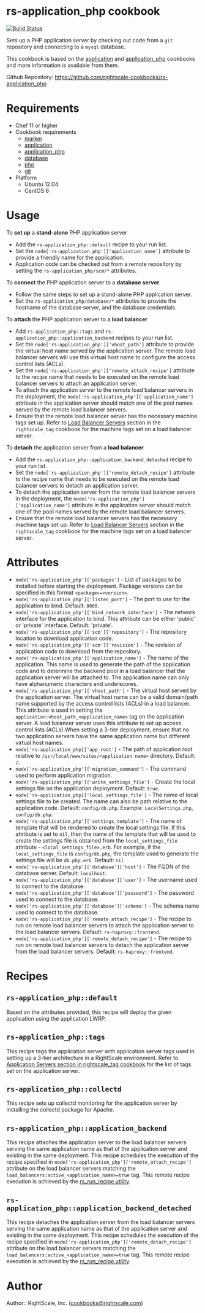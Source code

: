 # rs-application_php cookbook

[![Build Status](https://travis-ci.org/rightscale-cookbooks/rs-application_php.png?branch=master)](https://travis-ci.org/rightscale-cookbooks/rs-application_php)

Sets up a PHP application server by checking out code from a `git` repository and connecting to a `mysql` database.

This cookbook is based on the [application] and [application_php] cookbooks and more information is available from them.

[application]: https://github.com/poise/application/blob/master/README.md
[application_php]: https://github.com/poise/application_php/blob/master/README.md

Github Repository: https://github.com/rightscale-cookbooks/rs-application_php

# Requirements

* Chef 11 or higher
* Cookbook requirements
  * [marker](http://community.opscode.com/cookbooks/marker)
  * [application](http://community.opscode.com/cookbooks/application)
  * [application_php](http://community.opscode.com/cookbooks/application_php)
  * [database](http://community.opscode.com/cookbooks/database)
  * [php](http://community.opscode.com/cookbooks/php)
  * [git](http://community.opscode.com/cookbooks/git)
* Platform
  * Ubuntu 12.04
  * CentOS 6

# Usage

To **set up** a **stand-alone** PHP application server

* Add the `rs-application_php::default` recipe to your run list.
* Set the `node['rs-application_php']['application_name']` attribute to provide a friendly name for
  the application.
* Application code can be checked out from a remote repository by setting the `rs-application_php/scm/*`
  attributes.

To **connect** the PHP application server to a **database server**

* Follow the same steps to set up a stand-alone PHP application server.
* Set the `rs-application_php/database/*` attributes to provide the hostname of the database server,
  and the database credentials.

To **attach** the PHP application server to a **load balancer**

* Add `rs-application_php::tags` and `rs-application_php::application_backend` recipes to your run
  list.
* Set the `node['rs-application_php']['vhost_path']` attribute to provide the virtual host name
  served by the application server. The remote load balancer servers will use this virtual host name
  to configure the access control lists (ACLs).
* Set the `node['rs-application_php']['remote_attach_recipe']` attribute to the recipe name that
  needs to be executed on the remote load balancer servers to attach an application server.
* To attach the application server to the remote load balancer servers in the deployment, the
  `node['rs-application_php']['application_name']` attribute in the application server should match
  one of the pool names served by the remote load balancer servers.
* Ensure that the remote load balancer server has the necessary machine tags set up. Refer to
  [Load Balancer Servers][Load Balancer Servers] section in the `rightscale_tag` cookbook for the
  machine tags set on a load balancer server.

To **detach** the application server from a **load balancer**

* Add the `rs-application_php::application_backend_detached` recipe to your run list.
* Set the `node['rs-application_php']['remote_detach_recipe']` attribute to the recipe name that
  needs to be executed on the remote load balancer servers to detach an application server.
* To detach the application server from the remote load balancer servers in the deployment, the
  `node['rs-application_php']['application_name']` attribute in the application server should match
  one of the pool names served by the remote load balancer servers.
* Ensure that the remote load balancer servers has the necessary machine tags set up. Refer to
  [Load Balancer Servers][Load Balancer Servers] section in the `rightscale_tag` cookbook for the
  machine tags set on a load balancer server.

[Load Balancer Servers]: https://github.com/rightscale-cookbooks/rightscale_tag#load-balancer-servers

# Attributes

* `node['rs-application_php']['packages']` - List of packages to be installed before
  starting the deployment. Package versions can be specified in this format `<package>=<version>`.
* `node['rs-application_php']['listen_port']` - The port to use for the application to bind.
  Default: `8080`.
* `node['rs-application_php']['bind_network_interface']` - The network interface for the application
  to bind. This attribute can be either 'public' or 'private' interface. Default: 'private'.
* `node['rs-application_php']['scm']['repository']` - The repository location to download
  application code.
* `node['rs-application_php']['scm']['revision']` - The revision of application code to
  download from the repository.
* `node['rs-application_php']['application_name']` - The name of the application. This name is used
  to generate the path of the application code and to determine the backend pool in a load balancer
  that the application server will be attached to. The application name can only have alphanumeric
  characters and underscores.
* `node['rs-application_php']['vhost_path']` - The virtual host served by the application server.
  The virtual host name can be a valid domain/path name supported by the access control lists (ACLs)
  in a load balancer. This attribute is used in setting the `application:vhost_path_<application_name>`
  tag on the application server. A load balancer server uses this attribute to set up access control
  lists (ACLs).When setting a 3-tier deployment, ensure that no two application servers have the same
  application name but different virtual host names.
* `node['rs-application_php]['app_root']` - The path of application root relative to
  `/usr/local/www/sites/<application name>` directory. Default: `/`.
* `node['rs-application_php']['migration_command']` - The command used to perform
  application migration.
* `node['rs-application_php']['write_settings_file']` - Create the local settings file on the
  application deployment. Default: `true`.
* `node['rs-application_php]['local_settings_file']` - The name of local settings file to be
  created. The name can also be path relative to the application code. Default: `config/db.php`.
  Example: `LocalSettings.php`, `config/db.php`.
* `node['rs-application_php']['settings_template']` - The name of template that will be
  rendered to create the local settings file. If this attribute is set to `nil`, then the name
  of the template that will be used to create the settings file is obtained from the
  `local_settings_file` attribute - `<local_settings_file>.erb`. For example, if the
  `local_settings_file` is `config/db.php`, the template used to generate the settings file will
  be `db.php.erb`. Default: `nil`
* `node['rs-application_php']['database']['host']` - The FQDN of the database server.
  Default: `localhost`.
* `node['rs-application_php']['database']['user']` - The username used to connect to the
  database.
* `node['rs-application_php']['database']['password']` - The password used to connect to the
  database.
* `node['rs-application_php']['database']['schema']` - The schema name used to connect to the
  database.
* `node['rs-application_php']['remote_attach_recipe']` - The recipe to run on remote load balancer
  servers to attach the application server to the load balancer servers. Default: `rs-haproxy::frontend`.
* `node['rs-application_php']['remote_detach_recipe']` - The recipe to run on remote load balancer
  servers to detach the application server from the load balancer servers. Default: `rs-haproxy::frontend`.


# Recipes

## `rs-application_php::default`

Based on the attributes provided, this recipe will deploy the given application using the application LWRP.

## `rs-application_php::tags`

This recipe tags the application server with application server tags used in setting up a 3-tier architecture
in a RightScale environment. Refer to [Application Servers section in rightscale_tag cookbook][Application Server Tags]
for the list of tags set on the application server.

[Application Server Tags]:https://github.com/rightscale-cookbooks/rightscale_tag#application-servers

## `rs-application_php::collectd`

This recipe sets up collectd monitoring for the application server by installing the collectd package for Apache.

## `rs-application_php::application_backend`

This recipe attaches the application server to the load balancer servers serving the same
application name as that of the application server and existing in the same deployment. This recipe
schedules the execution of the recipe specified in `node['rs-application_php']['remote_attach_recipe']`
attribute on the load balancer servers matching the `load_balancers:active_<application_name>=true`
tag. This remote recipe execution is achieved by the [rs_run_recipe utility][rs_run_recipe Utility].

## `rs-application_php::application_backend_detached`

This recipe detaches the application server from the load balancer servers serving the same
application name as that of the application server and existing in the same deployment.  This recipe
schedules the execution of the recipe specified in `node['rs-application_php']['remote_detach_recipe']`
attribute on the load balancer servers matching the `load_balancers:active_<application_name>=true`
tag. This remote recipe execution is achieved by the [rs_run_recipe utility][rs_run_recipe Utility].

[rs_run_recipe Utility]: http://support.rightscale.com/12-Guides/RightLink/02-RightLink_5.9/Using_RightLink/Command_Line_Utilities#rs_run_recipe

# Author

Author:: RightScale, Inc. (<cookbooks@rightscale.com>)
